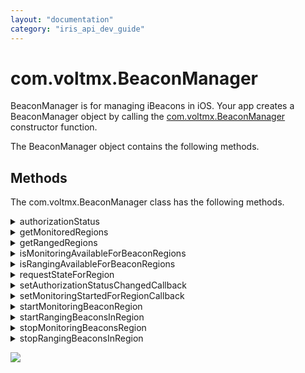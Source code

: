 ```yaml
---
layout: "documentation"
category: "iris_api_dev_guide"
---
```


com.voltmx.BeaconManager
======================

BeaconManager is for managing iBeacons in iOS. Your app creates a BeaconManager object by calling the [com.voltmx.BeaconManager](com.voltmx_functions.html#BeaconManager) constructor function.

The BeaconManager object contains the following methods.

Methods
-------

The com.voltmx.BeaconManager class has the following methods.


<details close markdown="block"><summary>authorizationStatus</summary> 

* * *

This method helps you know the authorization status of the location services for the application.

### Syntax

{% highlight VoltMx %}
authorizationStatus();
{% endhighlight %}

### Input Parameters

None.

### Example

{% highlight VoltMx %}
var authorizationStatus1 = aBeaconManager.authorizationStatus(); 

{% endhighlight %}

### Return Values

Returns one of the following strings.

| Constant | Description |
| --- | --- |
| BeaconManagerAuthorizationStatusNotDetermined | The user has not made a choice regarding whether this application can use location services. |
| BeaconManagerAuthorizationStatusRestricted | This application is not authorized to use location services. The user cannot change this application’s status, possibly due to active restrictions such as parental controls being in place |
| BeaconManagerAuthorizationStatusDenied | The user explicitly denied the use of location services for this application or location services are currently disabled in Settings. |
| BeaconManagerAuthorizationStatusAuthorized | This application is authorized to use location services. |

### Remarks

The authorization status of a given application is managed by the system and determined by several factors. Applications must be explicitly authorized to use location services by the user, and location services must currently be enabled for the system. A request for user authorization is displayed automatically when your application first attempts to use location services.

### Availability

Available only on iOS.

* * *

</details>
<details close markdown="block"><summary>getMonitoredRegions</summary> 

* * *

This API gets the Beacon Regions that are currently being monitored. You cannot add regions to this property directly. Instead, you must register regions by calling the [startMonitoringForRegion](#startMon) method.

### Syntax

{% highlight VoltMx %}
getMonitoredRegions();
{% endhighlight %}

### Input Parameters

None.

### Example

{% highlight VoltMx %}
var monitoredRegions = aBeaconManager.getMonitoredRegions(); 			
{% endhighlight %}

### Return Values

Returns an array containing all of the [BeaconRegion](com.voltmx.beaconregion.html) objects that are being monitored by the [BeaconManager](beacon_manager.html).

### Availability

Available only on iOS.

* * *

</details>
<details close markdown="block"><summary>getRangedRegions</summary> 

* * *

Gets the the [BeaconRegion](com.voltmx.beaconregion.html) objects that are currently being ranged.

### Syntax

{% highlight VoltMx %}
getRangedRegions();
{% endhighlight %}

### Input Parameters

None

### Example

{% highlight VoltMx %}
var rangedRegions1 = aBeaconManager.getRangedRegions(); 
{% endhighlight %}

### Return Values

Returns an array containing all of the [BeaconRegion](com.voltmx.beaconregion.html) objects that are being ranged by the [BeaconManager](beacon_manager.html).

### Availability

Available only on iOS.

* * *

</details>
<details close markdown="block"><summary>isMonitoringAvailableForBeaconRegions</summary> 

* * *

Determine whether monitoring is available for the beacon regions.

### Syntax

{% highlight VoltMx %}
isMonitoringAvailableForBeaconRegions();
{% endhighlight %}

### Input Parameters

None.

### Example

{% highlight VoltMx %}
var isMonitoringAvailableForBeaconRegions1 = aBeaconManager.isMonitoringAvailableForBeaconRegions();
{% endhighlight %}

### Return Values

Returns `True` if monitoring is available for the beacon regions, or `false` if it is not.

### Availability

Available only on iOS.

* * *

</details>
<details close markdown="block"><summary>isRangingAvailableForBeaconRegions</summary> 

* * *

Determine whether ranging is available for the beacon regions.

### Syntax

{% highlight VoltMx %}
isRangingAvailableForBeaconRegions();
{% endhighlight %}

### Input Parameters

None.

### Example

{% highlight VoltMx %}
var isRangingAvailableForBeaconRegions1 = aBeaconManager.isRangingAvailableForBeaconRegions();
{% endhighlight %}

### Return Values

Returns `True` if ranging is available for the beacon regions, or `false` if it is not.

### Availability

Available only on iOS.

* * *

</details>
<details close markdown="block"><summary>requestStateForRegion</summary> 

* * *

Determine the state of the current device relative to the beacon region.

### Syntax

{% highlight VoltMx %}
requestStateForRegion(  
    beaconRegion);
{% endhighlight %}

Input Parameters

  
| Parameter | Description |
| --- | --- |
| beaconRegion | The beacon region whose state is queried. |

### Example

{% highlight VoltMx %}
aBeaconManager.requestStateForRegion(beaconRegion); 

{% endhighlight %}

### Return Values

None.

### Remarks

This method performs the request asynchronously and delivers the results through the _monitoringCallback_ function that your app sets by calling [setMonitoringStartedForRegionCallback](#setMonit).

### Availability

Available only on iOS.

* * *

</details>
<details close markdown="block"><summary>setAuthorizationStatusChangedCallback</summary> 

* * *

Sets the callback function that retrieves the authorization status changes.

### Syntax

{% highlight VoltMx %}
setAuthorizationStatusChangedCallback(  
    statusChangedCallbackFunction);
{% endhighlight %}

### Input Parameters

  
| Parameter | Description |
| --- | --- |
| statusChangedCallback | A callback function that retrieves changes in the authorization status. For details, see the **Remarks** section below. |

### Example

{% highlight voltMx %}
aBeaconManager.setAuthorizationStatusChangedCallback(authorizationStatusChanged);
{% endhighlight %}

### Return Values

None

### Remarks

This method sets a callback function that is invoked whenever the authorization status changes. It enables your app to retrieve status change updates asynchronously whenever they occur. The callback must have the following signature.

function authorizationStatusChanged(Status);

where the callback's _Status_ parameter is a string that contains one of the following values.

| Constant | Description |
| --- | --- |
| BeaconManagerAuthorizationStatusAuthorized | This application is authorized to use location services. |
| BeaconManagerAuthorizationStatusDenied | The user explicitly denied the use of location services for this application or location services are currently disabled in Settings. |
| BeaconManagerAuthorizationStatusNotDetermined | The user has not made a choice regarding whether this application can use location services. |
| BeaconManagerAuthorizationStatusRestricted | This application is not authorized to use location services. The user cannot change this application’s status, possibly due to active restrictions such as parental controls being in place. |

### Availability

Available only on iOS.

* * *

</details>
<details close markdown="block"><summary>setMonitoringStartedForRegionCallback</summary> 

* * *

Sets the monitoring started for region callback.

### Syntax

{% highlight VoltMx %}
setMonitoringStartedForRegionCallback(  
    regionMonitoringCallback);
{% endhighlight %}

### Input Parameters

  
| Parameter | Description |
| --- | --- |
| regionMonitoringCallback | A callback function that is invoked when a monitoring starts in an new beacon region. For details, see **Remarks** below. |

### Example

{% highlight VoltMx %}
aBeaconManager.setMonitoringStartedForRegionCallback(monitoringStartedForRegionCallback); 

{% endhighlight %}

### Return Values

None

### Remarks

This method sets a callback that informs the app that a new region is being monitored. The callback must have the following signature.

function monitoringStartedForRegionCallback(beaconRegion);

where the callback's _beaconRegion_ parameter is a [BeaconRegion](com.voltmx.beaconregion.html) object that contains the beacon region in which monitoring has started.

### Availability

Available only on iOS.

* * *

</details>
<details close markdown="block"><summary>startMonitoringBeaconRegion</summary> 

* * *

Start monitoring for the specified Beacon Region.

### Syntax

{% highlight VoltMx %}
startMonitoringBeaconRegion(  
    beaconRegion);
{% endhighlight %}

Input Parameters

  
| Parameter | Description |
| --- | --- |
| beaconRegion | A [BeaconRegion](com.voltmx.beaconregion.html) object that contains the beacon region to monitor. |

### Example

{% highlight voltMx %}
aBeaconManager.startMonitoringBeaconRegion(beaconRegion);
{% endhighlight %}

### Return Values

None

### Remarks

Your app must call this method once for each region it needs to monitor. If an existing region with the same identifier is already being monitored by the application, the old region is replaced by the new one. Region events are delivered through the _monitoringCallback_ function that your app sets by calling [setMonitoringStartedForRegionCallback](#setMonit)..

### Availability

Available only on iOS.

* * *

</details>
<details close markdown="block"><summary>startRangingBeaconsInRegion</summary> 

* * *

Starts ranging beacons in a specified beacon region.

### Syntax

{% highlight VoltMx %}
startRangingBeaconsInRegion(  
    beaconRegion);
{% endhighlight %}

### Input Parameters

  
| Parameter | Description |
| --- | --- |
| beaconRegion | A [BeaconRegion](com.voltmx.beaconregion.html) object to use for ranging. |

### Example

{% highlight voltMx %}
aBeaconManager.startRangingBeaconsInRegion(beaconRegion); 
{% endhighlight %}

### Return Values

None.

### Remarks

Your app calls this function once the region monitored state is "`BeaconRegionStateInside`".

### Availability

Available only on iOS.

* * *

</details>
<details close markdown="block"><summary>stopMonitoringBeaconsRegion</summary> 

* * *

Stops monitoring a specified beacon region.

### Syntax

{% highlight VoltMx %}
stopMonitoringBeaconRegion(  
    beaconRegion);
{% endhighlight %}

### Input Parameters

  
| Parameter | Description |
| --- | --- |
| beaconRegion | The [BeaconRegion](com.voltmx.beaconregion.html) to stop monitoring. |

### Example

{% highlight VoltMx %}
aBeaconManager.stopMonitoringBeaconsRegion(beaconRegion); 
{% endhighlight %}

### Return Values

None

### Availability

Available only on iOS.

* * *

</details>
<details close markdown="block"><summary>stopRangingBeaconsInRegion</summary> 

* * *

Stop ranging beacons in a specified Beacon Region.

### Syntax

{% highlight VoltMx %}
stopRangingBeaconsInRegion();
{% endhighlight %}

### Input Parameters

  
| Parameter | Description |
| --- | --- |
| beaconRegion | The [BeaconRegion](com.voltmx.beaconregion.html) to stop ranging. |

### Example

{% highlight VoltMx %}
aBeaconManager.stopRangingBeaconsInRegion(beaconRegion);
{% endhighlight %}

### Return Values

None.

### Remarks

If the specified region object is not currently being monitored, this method has no effect. When you call this method, the beacon attributes should be the same object that you registered.

### Availability

Available only on iOS.

* * *
</details>

![](resources/prettify/onload.png)

